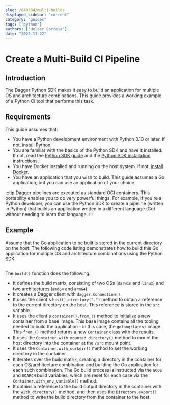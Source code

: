 ```yaml
---
slug: /648384/multi-builds
displayed_sidebar: "current"
category: "guides"
tags: ["python"]
authors: ["Helder Correia"]
date: "2022-11-22"
---
```


# Create a Multi-Build CI Pipeline

## Introduction

The Dagger Python SDK makes it easy to build an application for multiple OS and architecture combinations. This guide provides a working example of a Python CI tool that performs this task.

## Requirements

This guide assumes that:

- You have a Python development environment with Python 3.10 or later. If not, install [Python](https://www.python.org/downloads/).
- You are familiar with the basics of the Python SDK and have it installed. If not, read the [Python SDK guide](../sdk/python/628797-get-started.md) and the [Python SDK installation instructions](../sdk/python/866944-install.md).
- You have Docker installed and running on the host system. If not, [install Docker](https://docs.docker.com/engine/install/).
- You have an application that you wish to build. This guide assumes a Go application, but you can use an application of your choice.

:::tip
Dagger pipelines are executed as standard OCI containers. This portability enables you to do very powerful things. For example, if you're a Python developer, you can use the Python SDK to create a pipeline (written in Python) that builds an application written in a different language (Go) without needing to learn that language.
:::

## Example

Assume that the Go application to be built is stored in the current directory on the host. The following code listing demonstrates how to build this Go application for multiple OS and architecture combinations using the Python SDK.

```python file=./snippets/multi-builds/build.py
```

The `build()` function does the following:

- It defines the build matrix, consisting of two OSs (`darwin` and `linux`) and two architectures (`amd64` and `arm64`).
- It creates a Dagger client with `dagger.Connection()`.
- It uses the client's `host().directory(".")` method to obtain a reference to the current directory on the host. This reference is stored in the `src` variable.
- It uses the client's `container().from_()` method to initialize a new container from a base image. This base image contains all the tooling needed to build the application - in this case, the `golang:latest` image. This `from_()` method returns a new `Container` class with the results.
- It uses the `Container.with_mounted_directory()` method to mount the host directory into the container at the `/src` mount point.
- It uses the `Container.with_workdir()` method to set the working directory in the container.
- It iterates over the build matrix, creating a directory in the container for each OS/architecture combination and building the Go application for each such combination. The Go build process is instructed via the `GOOS` and `GOARCH` build variables, which are reset for each case via the `Container.with_env_variable()` method.
- It obtains a reference to the build output directory in the container with the `with_directory()` method, and then uses the `Directory.export()` method to write the build directory from the container to the host.
